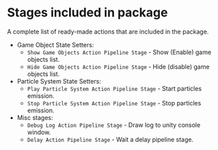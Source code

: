 ﻿# Stages included in package

A complete list of ready-made actions that are included in the package.

- Game Object State Setters:
    - `Show Game Objects Action Pipeline Stage` - Show (Enable) game objects list.
    - `Hide Game Objects Action Pipeline Stage` - Hide (disable) game objects list.
- Particle System State Setters:
    - `Play Particle System Action Pipeline Stage` - Start particles emission.
    - `Stop Particle System Action Pipeline Stage` - Stop particles emission.
- Misc stages:
    - `Debug Log Action Pipeline Stage` - Draw log to unity console window.
    - `Delay Action Pipeline Stage` - Wait a delay pipeline stage.





